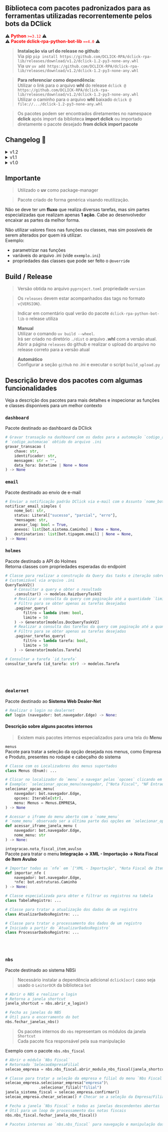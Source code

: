 ## Biblioteca com pacotes padronizados para as ferramentas utilizadas recorrentemente pelos bots da DClick

⚠️ <span style="color: red;"><strong>Python</strong> <code>&gt;=3.12</code></span> ⚠️  
⚠️ <span style="color: red;"><strong>Pacote dclick-rpa-python-bot-lib</strong> <code>==4.0</code></span> ⚠️

> **Instalação via url do release no github:**  
Via pip `pip install https://github.com/DCLICK-RPA/dclick-rpa-lib/releases/download/v1.2/dclick-1.2-py3-none-any.whl`  
Via uv `uv add https://github.com/DCLICK-RPA/dclick-rpa-lib/releases/download/v1.2/dclick-1.2-py3-none-any.whl`

> **Para referenciar como dependência:**  
Utilizar o link para o arquivo **whl** do release `dclick @ https://github.com/DCLICK-RPA/dclick-rpa-lib/releases/download/v1.2/dclick-1.2-py3-none-any.whl`  
Utilizar o caminho para o arquivo **whl** baixado `dclick @ file://.../dclick-1.2-py3-none-any.whl`

> Os pacotes podem ser encontrados diretamentes no namespace **dclick** após import da biblioteca **import dclick** ou importado diretamente o pacote desejado **from dclick import pacote**


## Changelog 🔧

<details>
<summary>v1.2</summary>

- Refatorado `email.notificar_email_simples()` mas mantido funcionalidade
- Utilizado nova versão do `bot` e alterado pacotes dependentes onde houveram alterações
- Adicionado `nbs.pecas_compras`

</details>
<details>
<summary>v1.1</summary>

- Utilizado nova versão do `bot`
- Renomeado argumento `status` em `email.notificar_email_simples()` e adicionado opção para `parcial`
- Aplicado melhorias no pacote `nbs`

</details>
<details>
<summary>v1.0</summary>

- Criação dos pacotes `dashboard, dealernet, email, holmes, nbs`

</details>


## Importante
> Utilizado o **uv** como package-manager  

> Pacote criado de forma genérica visando reutilização.

Não se deve ter um **fluxo** que realiza diversas tarefas, mas sim partes especializadas que realizam apenas **1 ação**. Cabe ao desenvolvedor encaixar as partes da melhor forma.

Não utilizar valores fixos nas funções ou classes, mas sim possíveis de serem alterados por quem irá utilizar.  
Exemplo:
- parametrizar nas funções
- variáveis do arquivo .ini (vide `exemplo.ini`)
- propriedades das classes que pode ser feito o `@override`

## Build / Release
> Versão obtida no arquivo `pyproject.toml` propriedade `version`

> Os `releases` devem estar acompanhados das tags no formato `v{VERSION}`.  

> Indicar em comentário qual verão do pacote `dclick-rpa-python-bot-lib` o release utiliza

> **Manual**  
Utilizar o comando `uv build --wheel`.  
Irá ser criado no diretório `./dist` o arquivo **.whl** com a versão atual.  
Abrir a página `releases` do github e realizar o upload do arquivo no release correto para a versão atual

> **Automático**  
Configurar a seção `github` no .ini e executar o script `build_upload.py`

## Descrição breve dos pacotes com algumas funcionalidades
Veja a descrição dos pacotes para mais detalhes e inspecionar as funções e classes disponíveis para um melhor contexto

### `dashboard`
Pacote destinado ao dashboard da DClick
```python
# Gravar transação na dashboard com os dados para a automação `codigo_automacao`
# `codigo_automacao` obtido do arquivo .ini
gravar_transacao (
    chave: str,
    identificador: str,
    mensagem: str = "",
    data_hora: Datetime | None = None
) -> None
```

### `email`
Pacote destinado ao envio de e-mail
```python
# Enviar a notificação padrão DClick via e-mail com o Assunto `nome_bot - status`
notificar_email_simples (
    nome_bot: str,
    status: Literal["sucesso", "parcial", "erro"],
    *mensagem: str,
    anexar_log: bool = True,
    anexos: list[bot.sistema.Caminho] | None = None,
    destinatarios: list[bot.tipagem.email] | None = None,
) -> None:
```

### `holmes`
Pacote destinado a API do Holmes  
Retorna classes com propriedades esperadas do endpoint
```python
# Classe para realizar a construção da Query das tasks e iteração sobre os resultados obtidos
# Customizável via arquivo .ini
QueryTaskV2()
    # Consultar a query e obter o resultado
    .consultar() -> modelos.RaizQueryTaskV2
    # Realizar a consulta da query com paginação até a quantidade `limite`
    # Filtro para se obter apenas as tarefas desejadas
    .paginar_query(
        filtro = lambda item: bool,
        limite = 50
    ) -> Generator[modelos.DocQueryTaskV2]
    # Realizar a consulta das tarefas da query com paginação até a quantidade `limite`
    # Filtro para se obter apenas as tarefas desejadas
    .paginar_tarefas_query(
        filtro = lambda tarefa: bool,
        limite = 50
    ) -> Generator[modelos.Tarefa]

# Consultar a tarefa `id_tarefa`
consultar_tarefa (id_tarefa: str) -> modelos.Tarefa
```

<br><br>

### `dealernet`
Pacote destinado ao **Sistema Web Dealer-Net**  
```Python
# Realizar o login no dealernet
def login (navegador: bot.navegador.Edge) -> None:
```

#### Descrição sobre alguns pacotes internos

> Existem mais pacotes internos especializados para uma tela do **Menu**

`menus`  
Pacote para tratar a seleção da opção desejada nos menus, como Empresa e Produto, presentes no rodapé e cabeçalho do sistema
```Python
# Classe com os Localizadores dos menus suportados
class Menus (Enum): ...

# Clicar no localizador do `menu` e navegar pelas `opcoes` clicando em cada opção do menu de acordo com o texto
# Exemplo: `selecionar_opcao_menu(navegador, ["Nota Fiscal", "NF Entrada Item Avulso"], Menus.PRODUTOS)`
selecionar_opcao_menu(
    navegador: bot.navegador.Edge,
    opcoes: Iterable[str],
    menu: Menus = Menus.EMPRESA,
) -> None

# Acessar o iframe do menu aberto com o `nome_menu`
# `nome_menu` observado ser a última parte das opções em `selecionar_opcao_menu()`
def acessar_iframe_janela_menu (
    navegador: bot.navegador.Edge,
    nome_menu: str
) -> None:
```

`integracao.nota_fiscal_item_avulso`  
Pacote para tratar o menu **Integração -> XML - Importação -> Nota Fiscal de Item Avulso**
```Python
# Importar todas as `nfe` em `["XML - Importação", "Nota Fiscal de Item Avulso"]`
def importar_nfe (
    navegador: bot.navegador.Edge,
    *nfe: bot.estruturas.Caminho
) -> None:

# Classe especializada para obter e filtrar os registros na tabela
class TabelaRegistro: ...

# Classe para tratar a atualização dos dados de um registro
class AtualizarDadosRegistro: ...

# Classe para tratar o processamento dos dados de um registro
# Iniciado a partir do `AtualizarDadosRegistro`
class ProcessarDadosRegistro: ...
```

<br><br>

### `nbs`
Pacote destinado ao sistema NBSi
> Necessário instalar a dependência adicional `dclick[ocr]` caso seja usado o `LeitorOCR` da biblioteca `bot`

```Python
# Abrir o NBS e realizar o login
# Retorna a janela shortcut
janela_shortcut = nbs.abrir_e_login()

# Fecha as janelas do NBS
# Útil para o encerramento do bot
nbs.fechar_janelas_nbs()
```

> Os pacotes internos do `nbs` representam os módulos da janela `Shortcut`  
> Cada pacote fica responsável pela sua manipulação

Exemplo com o pacote `nbs.nbs_fiscal`
```Python
# Abrir o módulo `Nbs Fiscal`
# Retornado `SelecaoEmpresaFilial
selecao_empresa = nbs.nbs_fiscal.abrir_modulo_nbs_fiscal(janela_shortcut)

# Classe para tratar a seleção da empresa e filial do menu `Nbs Fiscal`
selecao_empresa.selecionar_empresa("empresa")\
               .selecionar_filial("filial")
janela_sistema_fiscal = selecao_empresa.confirmar()
selecao_empresa.checar_selecao() # Checar se a seleção da Empresa/Filial aconteceu com sucesso

# Fecha a janela `Nbs Fiscal` e todas as janelas descendentes abertas
# Útil para um loop de processamento das notas fiscais
nbs.nbs_fiscal.fechar_janela_nbs_fiscal()

# Pacotes internos ao `nbs.nbs_fiscal` para navegação e manipulação das janelas
```